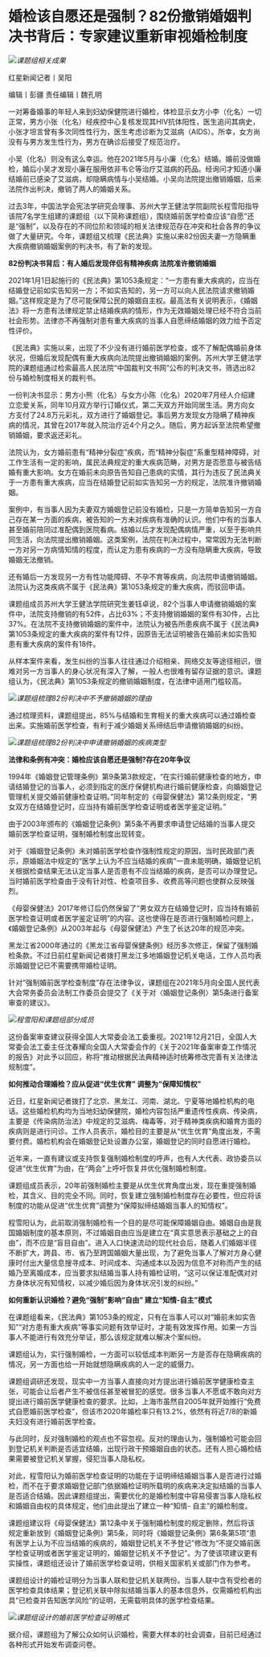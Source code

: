 # 婚检该自愿还是强制？82份撤销婚姻判决书背后：专家建议重新审视婚检制度

![](https://inews.gtimg.com/newsapp_bt/0/15673227750/1000)_课题组相关成果_

红星新闻记者丨吴阳

编辑丨彭疆 责任编辑丨魏孔明

一对筹备婚事的年轻人来到妇幼保健院进行婚检，体检显示女方小李（化名）一切正常，男方小张（化名）经疾控中心复核发现其HIV抗体阳性，医生追问其病史，小张才坦言曾有多次同性性行为，医生考虑诊断为艾滋病（AIDS）。所幸，女方尚没有与男方发生性行为，男方在确诊后接受了规范治疗。

小吴（化名）则没有这么幸运。他在2021年5月与小廉（化名）结婚。婚前没做婚检，婚后小吴才发现小廉在服用依非韦仑等治疗艾滋病的药品。经询问才知道小廉结婚前已感染了艾滋病，却隐瞒病情与小吴结婚。小吴向法院提出撤销婚姻，后来法院作出判决，撤销了两人的婚姻关系。

过去3年，中国法学会宪法学研究会理事、苏州大学王健法学院副院长程雪阳指导该院7名学生组建的课题组（以下简称课题组），围绕婚前医学检查应该“自愿”还是“强制”，以及存在的不同位阶和领域的相关法律规范存在冲突和社会各界的争议做了大量研究。今年，课题组又梳理《民法典》实施以来82份因夫妻一方隐瞒重大疾病撤销婚姻案例的判决书，有了新的发现。

**82份判决书背后：有人婚后发现伴侣有精神疾病 法院准许撤销婚姻**

2021年1月1日起施行的《民法典》第1053条规定：“一方患有重大疾病的，应当在结婚登记前如实告知另一方；不如实告知的，另一方可以向人民法院请求撤销婚姻。”这样规定是为了尽可能保障公民的婚姻自主权。最高法有关说明表示，《婚姻法》将一方患有法律规定禁止结婚疾病的情形，作为无效婚姻处理已经不符合当前社会形势。法律亦不再强制对患有重大疾病的当事人自愿缔结婚姻的效力给予否定性评价。

《民法典》实施以来，出现了不少没有进行婚前医学检查，或不了解配偶婚前身体状况，但婚后发现配偶有重大疾病向法院提出撤销婚姻的案例。苏州大学王健法学院的课题组通过检索最高人民法院“中国裁判文书网”公布的判决文书，筛选出82份与婚检制度相关的裁判书。

一份判决书显示：男方小熊（化名）与女方小陈（化名）2020年7月经人介绍建立恋爱关系，同年10月双方举行订婚仪式，第二天双方开始同居生活。男方向女方支付了24.8万元彩礼，双方进行了婚姻登记。事后男方发现女方隐瞒了精神疾病的情况，其曾在2017年就入院治疗近4个月之久。随后，男方起诉至法院希望撤销婚姻，要求返还彩礼。

法院认为，女方婚前患有“精神分裂症”疾病，而“精神分裂症”系重型精神障碍，对工作生活有一定的影响，属民法典规定的重大疾病范畴，对男方是否愿意与被告结婚有重大影响。女方在婚前未向原告告知自己患病的实情，其行为违反了民法典关于一方患有重大疾病，应当在结婚登记前如实告知另一方的规定，法院准许撤销婚姻。

案例中，有当事人因为夫妻双方婚姻登记前没有婚检，只是一方简单告知另一方自己存在某一方面的疾病，被告知的一方未对疾病有准确的认识。他们中有的当事人甚至婚前陪同过准配偶到医院看病。结婚以后才发现配偶病情严重，以至于影响共同生活，向法院提出撤销婚姻。这类案例，法院在判决过程中，常常因为无法判断一方对另一方病情知情的程度，而认定为患有疾病的一方没有隐瞒重大疾病，导致婚姻无法撤销。

还有婚后一方发现另一方有性功能障碍、不孕不育等疾病，向法院申请撤销婚姻。法院认为这类疾病不属于《民法典》第1053条规定的重大疾病，而驳回申请。

课题组成员苏州大学王健法学院研究生姜钰卓说，82个当事人申请撤销婚姻的案件中，法院支持撤销的有52件，占比63%；不支持撤销婚姻的案件有30件，占比37%。在法院不支持撤销婚姻的案件中，法院认为被告所患疾病不属于《民法典》第1053条规定的重大疾病的案件有12件，因原告无法证明被告在婚前未如实告知患有重大疾病的案件有18件。

从样本案件来看，发生纠纷的当事人往往通过介绍相亲、网络交友等途径相识，很难对另一方当事人的身心状况有深入了解，一般人也很难有留存证据的意识。课题组认为，《民法典》第1053条规定的撤销婚姻制度，在法律中适用门槛较高。

![](https://inews.gtimg.com/newsapp_bt/0/15673227759/1000)_课题组梳理82份判决中不予撤销婚姻的理由_

通过梳理资料，课题组提出，85%与结婚和生育相关的重大疾病可以通过婚检查出来。实施婚前医学检查，有利于减少婚姻关系缔结后申请撤销婚姻的纠纷。

![](https://inews.gtimg.com/newsapp_bt/0/15673227761/1000)_课题组梳理82份判决中申请撤销婚姻的疾病类型_

**法律和条例有冲突：婚检应该自愿还是强制?存在20年争议**

1994年《婚姻登记管理条例》第9条第3款规定，“在实行婚前健康检查的地方，申请结婚登记的当事人，必须到指定的医疗保健机构进行婚前健康检查，向婚姻登记管理机关提交婚前健康检查证明。”同年制定的《母婴保健法》第12条则规定，“男女双方在结婚登记时，应当持有婚前医学检查证明或者医学鉴定证明。”

由于2003年颁布的《婚姻登记条例》第5条不再要求申请登记结婚的当事人提交婚前医学检查证明，强制婚检制度出现转变。

对于《婚姻登记条例》未对婚前医学检查作强制性规定的原因，当时民政部门表示，原婚姻法中规定的“医学上认为不应当结婚的疾病”一直未能明确，婚姻登记机关根据检查结果无法认定当事人是否患有不应当结婚的疾病，是否可以办理登记。当时婚前医学检查由于没有针对性、检查项目多、收费高等问题也使群众反映强烈。

《母婴保健法》2017年修订后仍然保留了“男女双方在结婚登记时，应当持有婚前医学检查证明或者医学鉴定证明”的内容。这也使得在是否进行强制婚检问题上，《婚姻登记条例》从2003年起与《母婴保健法》产生了长达20年的规范冲突。

黑龙江省2000年通过的《黑龙江省母婴保健条例》经历多次修正，保留了强制婚检条款。不过日前红星新闻记者拨打黑龙江多地婚姻登记机关电话，工作人员均表示婚姻登记已不需要携带婚检证明。

针对“强制婚前医学检查制度”存在法律争议，课题组在2021年5月向全国人民代表大会常务委员会法制工作委员会提交了《关于对〈婚姻登记条例〉第5条进行备案审查的建议》。

![](https://inews.gtimg.com/newsapp_bt/0/15673227763/1000)_程雪阳和课题组部分成员_

这份备案审查建议获得全国人大常委会法工委重视。2021年12月21日，全国人大常委会法工委主任沈春耀向全国人大常委会作的《关于2021年备案审查工作情况的报告》对此予以回应，称将“推动根据民法典精神适时统筹修改完善有关法律法规制度”。

**如何推动合理婚检？应从促进“优生优育” 调整为“保障知情权”**

近日，红星新闻记者拨打了北京、黑龙江、河南、湖北、宁夏等地婚检机构的电话。这些婚检机构均为当地妇幼保健院，婚检内容包括严重遗传性疾病、传染病，主要是《传染病防治法》中规定的艾滋病、梅毒等，对于精神类疾病和婚育方面的疾病则是进行问诊。工作人员表示，婚检目的主要是从“优生优育”角度出发，不需要付费。婚检机构会在婚姻登记处设置办公室，婚姻登记的同时自愿进行婚检。

近年来，一直有建议或支持恢复强制婚检制度的呼声，也有人大代表、政协委员以促进“优生优育”为由，在“两会”上呼吁恢复并优化强制婚检制度。

课题组成员表示，20年前强制婚检主要是从优生优育角度出发，现在重提强制婚检，其含义、目的完全不同。同时，恢复建立强制婚检制度存在必要性，但应将该制度的功能从促进“优生优育”调整为“保障拟缔结婚姻当事人的知情权”。

程雪阳认为，此前取消强制婚检有一个目的是尽可能保障婚姻自由。婚姻自由是我国婚姻制度的基本原则，不过婚姻自由应当是建立在“真实意思表示基础之上的自由”，而不应是“盲目自由”。进入人口快速流动的现代社会后，随着人们婚姻半径不断扩大，跨县、市、省乃至跨国婚姻大量出现，为了避免当事人了解对方身心健康时付出大量信息搜寻成本、时间成本、沟通成本以及因为信息不对称而产生的结婚乃至离婚成本，应当要求拟结婚当事人持有婚检证明，“这可以保证准配偶对对方身体状况有知情权，以减少婚后因为身体状况引发的纠纷。”

**如何重新认识婚检？避免“强制”影响“自由” 建立“知情-自主”模式**

在课题组看来，《民法典》第1053条的规定，只有在当事人可以对“婚前未如实告知”“对方患有重大疾病”等事实问题有效举证时，才能有效发挥作用。如果一方当事人不能进行有效充分举证，那么该规定就难以解决个案纠纷。

课题组认为，实行强制婚检，一方面可以较低成本判断另一方是否存在隐瞒疾病的情况，另一方面也给一开始就想隐瞒疾病的人一定的威慑力。

课题组调研还发现，现实中一方当事人直接向对方提出进行婚前医学健康检查主张，可能会让后者产生不被信任甚至被冒犯的感觉。很多当事人不愿或不敢向对方提出进行婚前医学健康检查的要求。比如，上海市虽然自2005年就开始推行“免费式自愿婚前医学检查”，但该市2020年婚检率只有13.2%，依然有将近7/8的新婚夫妇没有进行婚前医学检查。

与此同时，反对强制婚检的观点也不容忽视。反对的理由认为，强制婚检可能会回到登记机关判断是否适宜结婚，出现行政干预婚姻自由的状态。还有人担心婚检结果需要被登记机关掌握，侵犯当事人隐私权。

对此，程雪阳认为婚前医学检查证明的功能在于证明缔结婚姻当事人是否进行过婚检，而不在于要求婚姻登记部门依据婚检证明所载明的疾病来决定拟结婚的当事人是否适合结婚。因此课题组提出，需要优化的是婚检制度中容易侵害当事人隐私权和婚姻自由权的具体规定，他们由此提出了建立一种“知情-
自主”的婚检制度。

课题组建议将《母婴保健法》第12条中关于强制婚检制度的规定删除，然后将该规定重新放到《婚姻登记条例》第5条，同时将《婚姻登记条例》第6条第5项“患有医学上认为不应当结婚的疾病的，婚姻登记机关不予登记”修改为“不提交婚前医学检查证明或者医学鉴定证明的，婚姻登记机关不予登记”。为了使该项建议更有实操性，课题组还设计了婚前医学检查证明，供相关国家机关或部门作为参考。

课题组设计的婚检证明分为当事人联和登记机关联两份。当事人联中含有受检者的医学检查具体结果；登记机关联中除拟结婚当事人的基本信息外，仅需婚检机构出具“已检查并告知医学风险”的证明，无需载明具体的医学检查结果。

![](https://inews.gtimg.com/newsapp_bt/0/15673227767/1000)_课题组设计的婚前医学检查证明格式_

据介绍，课题组为了解公众如何认识婚检，需要大样本的社会调查，目前已经通过各种形式开始发布调查问卷。


